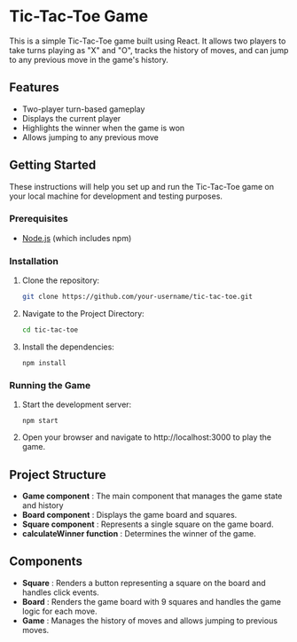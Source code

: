# Tic-Tac-Toe Game

This is a simple Tic-Tac-Toe game built using React. It allows two players to take turns playing as "X" and "O", tracks the history of moves, and can jump to any previous move in the game's history.

## Features

- Two-player turn-based gameplay
- Displays the current player
- Highlights the winner when the game is won
- Allows jumping to any previous move

## Getting Started

These instructions will help you set up and run the Tic-Tac-Toe game on your local machine for development and testing purposes.

### Prerequisites

- [Node.js](https://nodejs.org/en/download/) (which includes npm)

### Installation

1. Clone the repository:

   ```sh
   git clone https://github.com/your-username/tic-tac-toe.git

2. Navigate to the Project Directory:

    ```sh
   cd tic-tac-toe

3. Install the dependencies:
    ```
   npm install

### Running the Game

1.  Start the development server:

    ```
    npm start

2. Open your browser and navigate to http://localhost:3000 to play the game.

## Project Structure

- **Game component** : The main component that manages the game state and history
- **Board component** : Displays the game board and squares.
- **Square component** : Represents a single square on the game board.
- **calculateWinner function** : Determines the winner of the game.

## Components

- **Square** : Renders a button representing a square on the board and handles click events.
- **Board** : Renders the game board with 9 squares and handles the game logic for each move.
- **Game** : Manages the history of moves and allows jumping to previous moves.